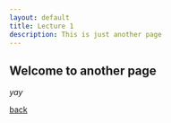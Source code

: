 ```yaml
---
layout: default
title: Lecture 1
description: This is just another page
---
```


## Welcome to another page

_yay_

[back](./)
